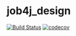 # job4j_design
[![Build Status](https://travis-ci.com/DDavydov911/job4j_design.svg?branch=master)](https://travis-ci.com/DDavydov911/job4j_design)
[![codecov](https://codecov.io/gh/DDavydov911/job4j_design/branch/master/graph/badge.svg?token=B79ON1KWRN)](https://codecov.io/gh/DDavydov911/job4j_design)
